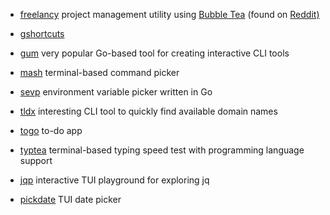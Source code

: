 -   [freelancy](https://github.com/RuslanGagushin/freelancy.go)  project management utility using [Bubble Tea](https://github.com/charmbracelet/bubbletea) (found on [Reddit)](https://www.reddit.com/r/commandline/comments/1j0wld0/built_a_tui_freelance_management_app_in_go/)

-   [gshortcuts](https://github.com/jpinilloslr/gshortcuts)

-   [gum](https://github.com/charmbracelet/gum) very popular Go-based tool for creating interactive CLI tools

-   [mash](https://github.com/dennisbergevin/mash) terminal-based command picker

-   [sevp](https://github.com/masamerc/sevp) environment variable picker written in Go

-   [tldx](https://github.com/brandonyoungdev/tldx) interesting CLI tool to quickly find available domain names

-   [togo](https://github.com/prime-run/togo/) to-do app

-   [typtea](https://github.com/ashish0kumar/typtea) terminal-based typing speed test with programming language support

-   [jqp](https://github.com/noahgorstein/jqp) interactive TUI playground for exploring jq

-   [pickdate](https://github.com/maraloon/pickdate) TUI date picker
